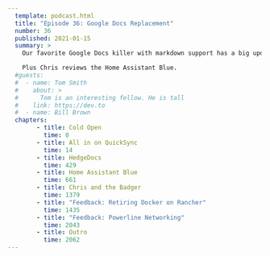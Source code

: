 ```yaml
---
  template: podcast.html
  title: "Episode 36: Google Docs Replacement"
  number: 36
  published: 2021-01-15
  summary: >
    Our favorite Google Docs killer with markdown support has a big update. We explain how we host it and why we love it.

    Plus Chris reviews the Home Assistant Blue.
  #guests:
  #  - name: Tom Smith
  #    about: >
  #      Tom is an interesting fellow. He is tall
  #    link: https://dev.to
  #  - name: Bill Brown
  chapters:
        - title: Cold Open
          time: 0
        - title: All in on QuickSync
          time: 14
        - title: HedgeDocs
          time: 429
        - title: Home Assistant Blue
          time: 661
        - title: Chris and the Badger
          time: 1379
        - title: "Feedback: Retiring Docker on Rancher"
          time: 1435
        - title: "Feedback: Powerline Networking"
          time: 2043
        - title: Outro
          time: 2062
---
```

